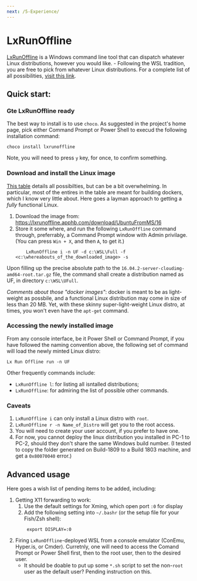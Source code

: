 ```yaml
---
next: /5-Experience/
---
```


# LxRunOffline <a href="https://github.com/llinfeng"><Badge text="@llinfeng" vertical="middle"/></a>

<!-- 大佬自由发挥！ -->
[LxRunOffline](https://github.com/DDoSolitary/LxRunOffline) is a Windows
command line tool that can dispatch whatever Linux distributions, however you
would like. 
    - Following the WSL tradition, you are free to pick from whatever Linux
      distributions. For a complete list of all possibilities, [visit this
      link](https://github.com/DDoSolitary/LxRunOffline/wiki).

## Quick start:

### Gte LxRunOffline ready

The best way to install is to use `choco`. As suggested in the project's home
page, pick either Command Prompt or Power Shell to execud the following
installation command:
```
choco install lxrunoffline
```
Note, you will need to press `y` key, for once, to confirm something.

### Download and install the Linux image

[This table](https://github.com/DDoSolitary/LxRunOffline/wiki) details
all possibilties, but can be a bit overwhelming. In particular, most of the
entires in the table are meant for building dockers, which I know very little
about. Here goes a layman approach to getting a _fully_ functional Linux.

1. Download the image from:
   <https://lxrunoffline.apphb.com/download/UbuntuFromMS/16>
2. Store it some where, and run the following `LxRunOffline` command through,
   preferrably, a Command Prompt window with Admin privilage. 
   (You can press `Win + X`, and then `A`, to get it.)
   ```
       LxRunOffline i -n UF -d c:\WSL\Full -f <c:\whereabouts_of_the_downloaded_image> -s
    ```

Upon filling up the precise absolute path to the
`16.04.2-server-cloudimg-amd64-root.tar.gz` file, the command shall create a
distribution named as UF, in directory `c:\WSL\UFull`.



_Comments about those "docker images"_: docker is meant to be as light-weight as
possbile, and a functional Linux distribution may come in size of less than 20
MB. Yet, with these skinny super-light-weight Linux distro, at times, you won't
even have the `apt-get` command.

### Accessing the newly installed image

From any console interface, be it Power Shell or Command Prompt, if you have
followed the naming convention above, the following set of command will load the
newly minted Linux distro:
```
Lx Run Offline run -n UF
```
Other frequently commands include:
* `LxRunOffline l`: for listing all isntalled distributions;
* `LxRunOffline`: for admiring the list of possible other commands.



### Caveats

1. `LxRunOffline i` can only install a Linux distro with `root`.
2. `LxRunOffline r -n Name_of_Distro` will get you to the root access.
3. You will need to create your user account, if you prefer to have one.
4. For now, you cannot deploy the linux distribution you installed in PC-1 to
   PC-2, should they don't share the same Windows build number. (I tested to
   copy the folder generated on Build-1809 to a Build 1803 machine, and get a
   `0x80070040` error.)

## Advanced usage

Here goes a wish list of pending items to be added, including:
1. Getting X11 forwarding to work:
    1. Use the default settings for Xming, which open port `:0` for display
    2. Add the following setting into `~/.bashr` (or the setup file for your
       Fish/Zsh shell):
       ```
        export DISPLAY=:0 
       ```
2. Firing `LxRunOffline`-deployed WSL from a console emulator (ConEmu, Hyper.is,
   or Cmder). Curretnly, one will need to access the Comand Prompt or Power
   Shell first, then to the root user, then to the desired user.
    * It should be doable to put up some `*.sh` script to set the non-`root`
      user as the default user? Pending instruction on this.
   
